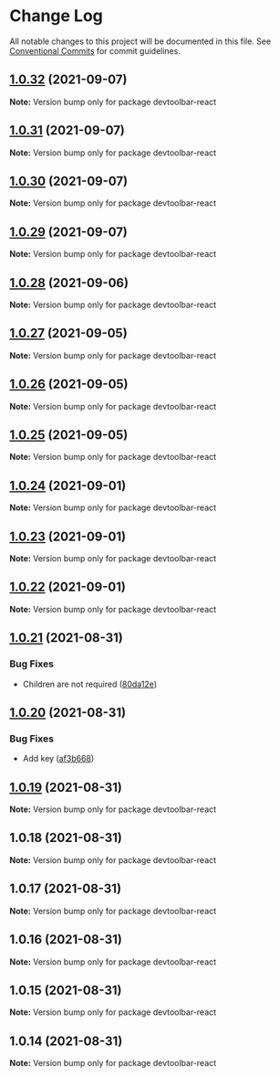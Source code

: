 # Change Log

All notable changes to this project will be documented in this file.
See [Conventional Commits](https://conventionalcommits.org) for commit guidelines.

## [1.0.32](https://github.com/JacobParis/devtoolbar/compare/devtoolbar-react@1.0.31...devtoolbar-react@1.0.32) (2021-09-07)

**Note:** Version bump only for package devtoolbar-react





## [1.0.31](https://github.com/JacobParis/devtoolbar/compare/devtoolbar-react@1.0.30...devtoolbar-react@1.0.31) (2021-09-07)

**Note:** Version bump only for package devtoolbar-react





## [1.0.30](https://github.com/JacobParis/devtoolbar/compare/devtoolbar-react@1.0.29...devtoolbar-react@1.0.30) (2021-09-07)

**Note:** Version bump only for package devtoolbar-react





## [1.0.29](https://github.com/JacobParis/devtoolbar/compare/devtoolbar-react@1.0.28...devtoolbar-react@1.0.29) (2021-09-07)

**Note:** Version bump only for package devtoolbar-react





## [1.0.28](https://github.com/JacobParis/devtoolbar/compare/devtoolbar-react@1.0.27...devtoolbar-react@1.0.28) (2021-09-06)

**Note:** Version bump only for package devtoolbar-react





## [1.0.27](https://github.com/JacobParis/devtoolbar/compare/devtoolbar-react@1.0.26...devtoolbar-react@1.0.27) (2021-09-05)

**Note:** Version bump only for package devtoolbar-react





## [1.0.26](https://github.com/JacobParis/devtoolbar/compare/devtoolbar-react@1.0.25...devtoolbar-react@1.0.26) (2021-09-05)

**Note:** Version bump only for package devtoolbar-react





## [1.0.25](https://github.com/JacobParis/devtoolbar/compare/devtoolbar-react@1.0.24...devtoolbar-react@1.0.25) (2021-09-05)

**Note:** Version bump only for package devtoolbar-react





## [1.0.24](https://github.com/JacobParis/devtoolbar/compare/devtoolbar-react@1.0.23...devtoolbar-react@1.0.24) (2021-09-01)

**Note:** Version bump only for package devtoolbar-react





## [1.0.23](https://github.com/JacobParis/devtoolbar/compare/devtoolbar-react@1.0.22...devtoolbar-react@1.0.23) (2021-09-01)

**Note:** Version bump only for package devtoolbar-react





## [1.0.22](https://github.com/JacobParis/devtoolbar/compare/devtoolbar-react@1.0.21...devtoolbar-react@1.0.22) (2021-09-01)

**Note:** Version bump only for package devtoolbar-react





## [1.0.21](https://github.com/JacobParis/devtoolbar/compare/devtoolbar-react@1.0.20...devtoolbar-react@1.0.21) (2021-08-31)


### Bug Fixes

* Children are not required ([80da12e](https://github.com/JacobParis/devtoolbar/commit/80da12ea872dc989965d37ae9a6fe85d3c0485d0))





## [1.0.20](https://github.com/JacobParis/devtoolbar/compare/devtoolbar-react@1.0.19...devtoolbar-react@1.0.20) (2021-08-31)


### Bug Fixes

* Add key ([af3b668](https://github.com/JacobParis/devtoolbar/commit/af3b6680b842caf12ca8d4511dcf6d742d8db84f))





## [1.0.19](https://github.com/JacobParis/devtoolbar/compare/devtoolbar-react@1.0.18...devtoolbar-react@1.0.19) (2021-08-31)

**Note:** Version bump only for package devtoolbar-react





## 1.0.18 (2021-08-31)

**Note:** Version bump only for package devtoolbar-react





## 1.0.17 (2021-08-31)

**Note:** Version bump only for package devtoolbar-react





## 1.0.16 (2021-08-31)

**Note:** Version bump only for package devtoolbar-react





## 1.0.15 (2021-08-31)

**Note:** Version bump only for package devtoolbar-react





## 1.0.14 (2021-08-31)

**Note:** Version bump only for package devtoolbar-react

